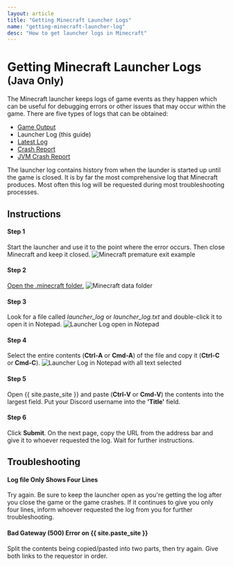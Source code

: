 ```yaml
---
layout: article
title: "Getting Minecraft Launcher Logs"
name: "getting-minecraft-launcher-log"
desc: "How to get launcher logs in Minecraft"
---
```


# Getting Minecraft Launcher Logs <small>(Java Only)</small>

The Minecraft launcher keeps logs of game events as they happen which can be useful for debugging errors or other issues that may occur within the game. There are five types of logs that can be obtained:

* [Game Output](/help/guides/getting-minecraft-game-output-log/)
* Launcher Log (this guide)
* [Latest Log](/help/guides/getting-minecraft-latest-log/)
* [Crash Report](/help/guides/getting-minecraft-crash-report/)
* [JVM Crash Report](/help/guides/getting-minecraft-jvm-crash-report/)

The launcher log contains history from when the launder is started up until the game is closed. It is by far the most comprehensive log that Minecraft produces. Most often this log will be requested during most troubleshooting processes.

## Instructions

#### Step 1

Start the launcher and use it to the point where the error occurs. Then close Minecraft and keep it closed.
![Minecraft premature exit example](/static/images/help/guides/getting-minecraft-launcher-log/mojang-loading.png)

#### Step 2

[Open the .minecraft folder.](/help/finding-minecraft-data-folder/)
![Minecraft data folder](/static/images/help/guides/getting-minecraft-launcher-log/minecraft-folder-launcher_log.png)

#### Step 3

Look for a file called *launcher_log* or *launcher_log.txt* and double-click it to open it in Notepad.
![Launcher Log open in Notepad](/static/images/help/guides/getting-minecraft-launcher-log/launcher_log.png)

#### Step 4

Select the entire contents (**Ctrl-A** or **Cmd-A**) of the file and copy it (**Ctrl-C** or **Cmd-C**).
![Launcher Log in Notepad with all text selected](/static/images/help/guides/getting-minecraft-launcher-log/launcher_log-selectall.png)

#### Step 5

Open {{ site.paste_site }} and paste (**Ctrl-V** or **Cmd-V**) the contents into the largest field. Put your Discord username into the **'Title'** field.

#### Step 6

Click **Submit**. On the next page, copy the URL from the address bar and give it to whoever requested the log. Wait for further instructions.

## Troubleshooting

#### Log file Only Shows Four Lines

Try again. Be sure to keep the launcher open as you're getting the log after you close the game or the game crashes. If it continues to give you only four lines, inform whoever requested the log from you for further troubleshooting.

#### Bad Gateway (500) Error on {{ site.paste_site }}

Split the contents being copied/pasted into two parts, then try again. Give both links to the requestor in order.
